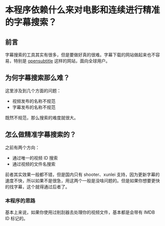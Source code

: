 # 本程序依赖什么来对电影和连续进行精准的字幕搜索？

## 前言

字幕搜索的工具其实有很多，但是要做好真的很难。字幕下载的网站做起来也不容易，特别是 [opensubtitle](https://www.opensubtitles.org/en/search/subs) 这样的网站，面向全球用户。

## 为何字幕搜索那么难？

这里涉及到几个方面的问题：

* 视频发布的名称不规范
* 字幕发布的名称不规范

既然不规范，那么搜索的难度就很大。

## 怎么做精准字幕搜索的？

之前有两个方向：

* 通过唯一的视频 ID 搜索
* 通过视频的文件名搜索

前者其实效果一般都不错，但是国内只有 shooter、xunlei 支持，因为更新字幕的速度不快，所以如果不是很急，用这两个一般是没啥问题的。但是如果你想要更快的找字幕，这个就得通过后者了。

### 本程序的思路

基本上来说，如果你使用过削刮器去处理你的视频文件，基本都是会带有 IMDB ID 标记的。

